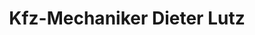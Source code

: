 ---
title: "Kfz-Mechaniker Dieter Lutz"
url: /roedental/kfz-mechaniker-dieter-lutz/
shop: Autowerkstatt
---